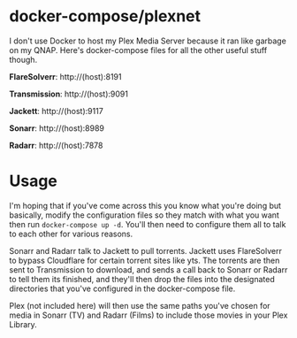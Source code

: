 # docker-compose/plexnet

I don't use Docker to host my Plex Media Server because it ran like garbage on my QNAP.  Here's docker-compose files for all the other useful stuff though. 

**FlareSolverr**: http://(host):8191

**Transmission**: http://(host):9091

**Jackett**: http://(host):9117

**Sonarr**: http://(host):8989

**Radarr**: http://(host):7878

# Usage

I'm hoping that if you've come across this you know what you're doing but basically, modify the configuration files so they match with what you want then run `docker-compose up -d`.  You'll then need to configure them all to talk to each other for various reasons. 

Sonarr and Radarr talk to Jackett to pull torrents.  Jackett uses FlareSolverr to bypass Cloudflare for certain torrent sites like yts.  The torrents are then sent to Transmission to download, and sends a call back to Sonarr or Radarr to tell them its finished, and they'll then drop the files into the designated directories that you've configured in the docker-compose file. 

Plex (not included here) will then use the same paths you've chosen for media in Sonarr (TV) and Radarr (Films) to include those movies in your Plex Library. 
